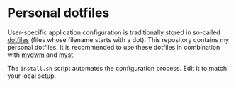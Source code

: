 # Personal dotfiles

User-specific application configuration is traditionally stored in
so-called [dotfiles][1] (files whose filename starts with a dot). This
repository contains my personal dotfiles. It is recommended to use these
dotfiles in combination with [mydwm][2] and [myst][3].

The `install.sh` script automates the configuration process. Edit it to
match your local setup.

[1]: https://en.wikipedia.org/wiki/Dotfiles
[2]: https://gitlab.com/andy-sb/mydwm
[3]: https://gitlab.com/andy-sb/myst
